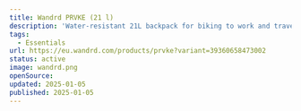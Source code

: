 ```yaml
---
title: Wandrd PRVKE (21 l)
description: 'Water-resistant 21L backpack for biking to work and travel. Features attachable waist and accessory straps for versatility.'
tags:
  - Essentials
url: https://eu.wandrd.com/products/prvke?variant=39360658473002
status: active
image: wandrd.png
openSource:
updated: 2025-01-05
published: 2025-01-05
---
```

